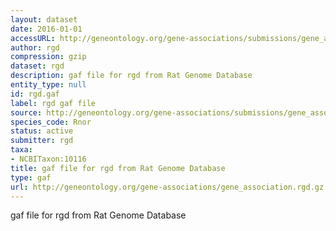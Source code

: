 ```yaml
---
layout: dataset
date: 2016-01-01
accessURL: http://geneontology.org/gene-associations/submissions/gene_association.rgd.gz
author: rgd
compression: gzip
dataset: rgd
description: gaf file for rgd from Rat Genome Database
entity_type: null
id: rgd.gaf
label: rgd gaf file
source: http://geneontology.org/gene-associations/submissions/gene_association.rgd.gz
species_code: Rnor
status: active
submitter: rgd
taxa:
- NCBITaxon:10116
title: gaf file for rgd from Rat Genome Database
type: gaf
url: http://geneontology.org/gene-associations/gene_association.rgd.gz
---
```


gaf file for rgd from Rat Genome Database